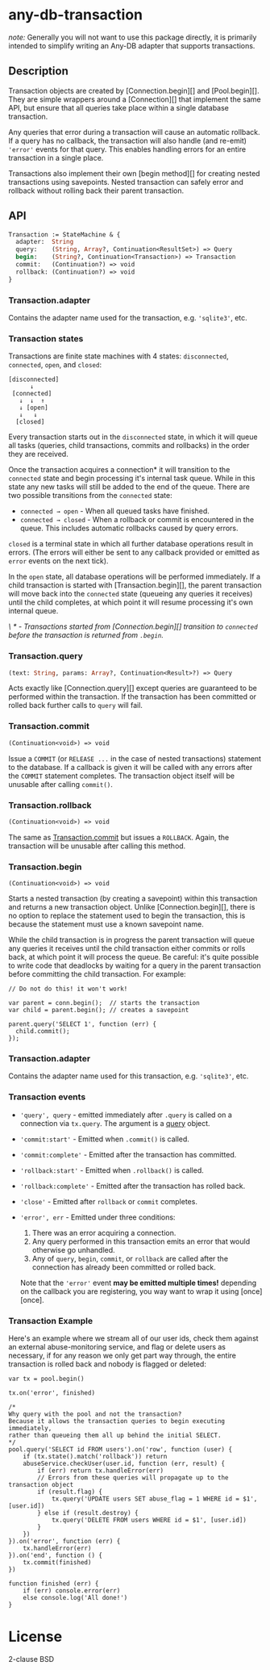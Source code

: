 # any-db-transaction

*note:* Generally you will not want to use this package directly, it is primarily
intended to simplify writing an Any-DB adapter that supports transactions.

## Description

Transaction objects are created by [Connection.begin][] and [Pool.begin][]. They
are simple wrappers around a [Connection][] that implement the same API, but
ensure that all queries take place within a single database transaction.

Any queries that error during a transaction will cause an automatic rollback. If
a query has no callback, the transaction will also handle (and re-emit)
`'error'` events for that query. This enables handling errors for an entire
transaction in a single place.

Transactions also implement their own [begin method][] for creating nested
transactions using savepoints. Nested transaction can safely error and rollback
without rolling back their parent transaction.

## API

```ocaml
Transaction := StateMachine & {
  adapter:  String
  query:    (String, Array?, Continuation<ResultSet>) => Query
  begin:    (String?, Continuation<Transaction>) => Transaction
  commit:   (Continuation?) => void
  rollback: (Continuation?) => void
}
```

### Transaction.adapter

Contains the adapter name used for the transaction, e.g. `'sqlite3'`, etc.

### Transaction states

Transactions are finite state machines with 4 states: `disconnected`,
`connected`, `open`, and `closed`:

    [disconnected]
          ↓
     [connected]
       ↓  ↓  ↑
       ↓ [open]
       ↓   ↓
      [closed]

Every transaction starts out in the `disconnected` state, in which it will queue
all tasks (queries, child transactions, commits and rollbacks) in the order they
are received.

Once the transaction acquires a connection\* it will transition to the
`connected` state and begin processing it's internal task queue. While in this
state any new tasks will still be added to the end of the queue. There are two
possible transitions from the `connected` state:

 * `connected → open` - When all queued tasks have finished.
 * `connected → closed` - When a rollback or commit is encountered in the queue.
   This includes automatic rollbacks caused by query errors.

`closed` is a terminal state in which all further database operations result in
errors. (The errors will either be sent to any callback provided or emitted as
`error` events on the next tick).

In the `open` state, all database operations will be performed immediately. If
a child transaction is started with [Transaction.begin][], the parent
transaction will move back into the `connected` state (queueing any queries it
receives) until the child completes, at which point it will resume processing
it's own internal queue.

*\ * - Transactions started from [Connection.begin][] transition
to `connected` before the transaction is returned from `.begin`.*

### Transaction.query

```ocaml
(text: String, params: Array?, Continuation<Result>?) => Query
```

Acts exactly like [Connection.query][] except queries are
guaranteed to be performed within the transaction. If the transaction has been
committed or rolled back further calls to `query` will fail.

### Transaction.commit

```ocaml
(Continuation<void>) => void
```

Issue a `COMMIT` (or `RELEASE ...` in the case of nested transactions) statement
to the database. If a callback is given it will be called with any errors after
the `COMMIT` statement completes. The transaction object itself will be unusable
after calling `commit()`.

### Transaction.rollback

```ocaml
(Continuation<void>) => void
```

The same as [Transaction.commit](#transactioncommit) but issues a `ROLLBACK`.
Again, the transaction will be unusable after calling this method.

### Transaction.begin

`(Continuation<void>) => void`

Starts a nested transaction (by creating a savepoint) within this transaction
and returns a new transaction object. Unlike [Connection.begin][], there is no
option to replace the statement used to begin the transaction, this is because
the statement must use a known savepoint name.

While the child transaction is in progress the parent transaction will queue any
queries it receives until the child transaction either commits or rolls back, at
which point it will process the queue. Be careful: it's quite possible to write
code that deadlocks by waiting for a query in the parent transaction before
committing the child transaction. For example:

    // Do not do this! it won't work!

    var parent = conn.begin();  // starts the transaction
    var child = parent.begin(); // creates a savepoint

    parent.query('SELECT 1', function (err) {
      child.commit();
    });

### Transaction.adapter

Contains the adapter name used for this transaction, e.g. `'sqlite3'`, etc.

### Transaction events

 * `'query', query` - emitted immediately after `.query` is called on a
   connection via `tx.query`. The argument is a [query](#query) object.
 * `'commit:start'`      - Emitted when `.commit()` is called.
 * `'commit:complete'`   - Emitted after the transaction has committed.
 * `'rollback:start'`    - Emitted when `.rollback()` is called.
 * `'rollback:complete'` - Emitted after the transaction has rolled back.
 * `'close'`             - Emitted after `rollback` or `commit` completes.
 * `'error', err`        - Emitted under three conditions:
   1. There was an error acquiring a connection.
   2. Any query performed in this transaction emits an error that would otherwise
      go unhandled.
   3. Any of `query`, `begin`, `commit`, or `rollback` are called after the
      connection has already been committed or rolled back.

   Note that the `'error'` event **may be emitted multiple times!** depending on
   the callback you are registering, you way want to wrap it using [once][once].

### Transaction Example

Here's an example where we stream all of our user ids, check them against an
external abuse-monitoring service, and flag or delete users as necessary, if
for any reason we only get part way through, the entire transaction is rolled
back and nobody is flagged or deleted:

	var tx = pool.begin()

	tx.on('error', finished)

	/*
	Why query with the pool and not the transaction?
	Because it allows the transaction queries to begin executing immediately,
	rather than queueing them all up behind the initial SELECT.
	*/
	pool.query('SELECT id FROM users').on('row', function (user) {
		if (tx.state().match('rollback')) return
		abuseService.checkUser(user.id, function (err, result) {
			if (err) return tx.handleError(err)
			// Errors from these queries will propagate up to the transaction object
			if (result.flag) {
				tx.query('UPDATE users SET abuse_flag = 1 WHERE id = $1', [user.id])
			} else if (result.destroy) {
				tx.query('DELETE FROM users WHERE id = $1', [user.id])
			}
		})
	}).on('error', function (err) {
		tx.handleError(err)
	}).on('end', function () {
		tx.commit(finished)
	})

	function finished (err) {
		if (err) console.error(err)
		else console.log('All done!')
	}

# License

2-clause BSD
